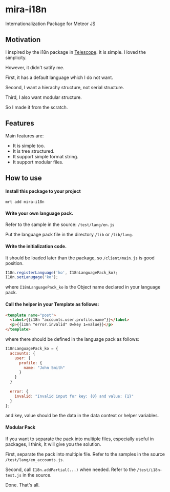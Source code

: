 mira-i18n
=========

Internationalization Package for Meteor JS

Motivation
----------

I inspired by the i18n package in [Telescope](https://github.com/SachaG/Telescope).
It is simple. I loved the simplicity.


However, it didn't satify me. 

First, it has a default language which I do not want.

Second, I want a hierachy structure, not serial structure.

Third, I also want modular structure.


So I made it from the scratch.


Features
--------

Main features are:
 - It is simple too.
 - It is tree structured.
 - It support simple format string.
 - It support modular files.

How to use
----------
#### Install this package to your project
 
`mrt add mira-i18n`
 
#### Write your own language pack.
 
Refer to the sample in the source: `/test/lang/en.js`
 
Put the language pack file in the directory `/lib` or `/lib/lang`.
 
#### Write the initialization code.
 
It should be loaded later than the package, so `/client/main.js` is good position.
 
```javascript
I18n.registerLanguage('ko', I18nLanguagePack_ko);
I18n.setLanugage('ko');
```
 
where `I18nLanguagePack_ko` is the Object name declared in your language pack.

#### Call the helper in your Template as follows:
 
```html
<template name="post">
  <label>{{i18n "accounts.user.profile.name"}}</label>
  <p>{{i18n "error.invalid" 0=key 1=value}}</p>
</template>
```

where there should be defined in the language pack as follows:

```javascript
I18nLanguagePack_ko = {
  accounts: {
    user: {
      profile: {
        name: "John Smith"
      }
    }
  }
  
  error: {
    invalid: "Invalid input for key: {0} and value: {1}"
  }
};
```

and key, value should be the data in the data context or helper variables.

#### Modular Pack
If you want to separate the pack into multiple files, especially useful in packages, I think,
It will give you the solution.

First, separate the pack into multiple file. Refer to the samples in the source `/test/lang/en_accounts.js`.

Second, call `I18n.addPartial(...)` when needed. Refer to the `/test/i18n-test.js` in the source.

Done. That's all.





